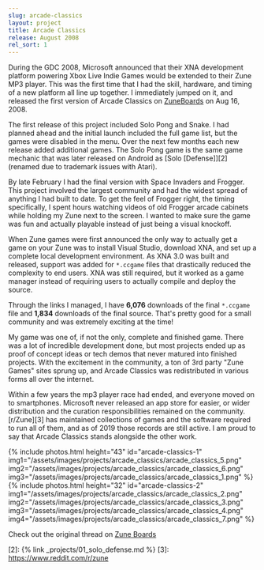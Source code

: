 ```yaml
---
slug: arcade-classics
layout: project
title: Arcade Classics
release: August 2008
rel_sort: 1
---
```


During the GDC 2008, Microsoft announced that their XNA development
platform powering Xbox Live Indie Games would be extended to their Zune MP3 player.
This was the first time that I had the skill, hardware, and timing of a new
platform all line up together. I immediately jumped on it, and released the first
version of Arcade Classics on [ZuneBoards][1] on Aug 16, 2008.

The first release of this project included Solo Pong and Snake. I had planned
ahead and the initial launch included the full game list, but the games were
disabled in the menu. Over the next few months each new release added additional
games. The Solo Pong game is the same game mechanic that was later released on
Android as [Solo [Defense]][2] (renamed due to trademark issues with Atari).

By late February I had the final version with Space Invaders and Frogger. This
project involved the largest community and had the widest spread of anything I
had built to date. To get the feel of Frogger right, the timing specifically, I
spent hours watching videos of old Frogger arcade cabinets while holding my Zune
next to the screen. I wanted to make sure the game was fun and actually playable
instead of just being a visual knockoff.

When Zune games were first announced the only way to actually get a game on your
Zune was to install Visual Studio, download XNA, and set up a complete local
development environment. As XNA 3.0 was built and released, support was added
for `*.ccgame` files that drastically reduced the complexity to end users. XNA
was still required, but it worked as a game manager instead of requiring users
to actually compile and deploy the source.

Through the links I managed, I have **6,076** downloads of the final `*.ccgame`
file and **1,834** downloads of the final source. That's pretty good for a small
community and was extremely exciting at the time!

My game was one of, if not the only, complete and finished game. There was a lot
of incredible development done, but most projects ended up as proof of concept
ideas or tech demos that never matured into finished projects. With the excitement
in the community, a ton of 3rd party "Zune Games" sites sprung up, and Arcade
Classics was redistributed in various forms all over the internet.

Within a few years the mp3 player race had ended, and everyone moved on to
smartphones. Microsoft never released an app store for easier, or wider
distribution and the curation responsibilities remained on the community.
[r/Zune][3] has maintained collections of games and the software required to run
all of them, and as of 2019 those records are still active. I am proud to say
that Arcade Classics stands alongside the other work.

{% include photos.html
  height="43" id="arcade-classics-1"
  img1="/assets/images/projects/arcade_classics/arcade_classics_5.png"
  img2="/assets/images/projects/arcade_classics/arcade_classics_6.png"
  img3="/assets/images/projects/arcade_classics/arcade_classics_1.png"
%}
{% include photos.html
  height="32" id="arcade-classics-2"
  img1="/assets/images/projects/arcade_classics/arcade_classics_2.png"
  img2="/assets/images/projects/arcade_classics/arcade_classics_3.png"
  img3="/assets/images/projects/arcade_classics/arcade_classics_4.png"
  img4="/assets/images/projects/arcade_classics/arcade_classics_7.png"
%}

Check out the original thread on [Zune
Boards](http://www.zuneboards.com/forums/showthread.php?t=31892)

[1]: https://www.zuneboards.com/beta-arcade-classics-t30233.html
[2]: {% link _projects/01_solo_defense.md %}
[3]: https://www.reddit.com/r/zune
